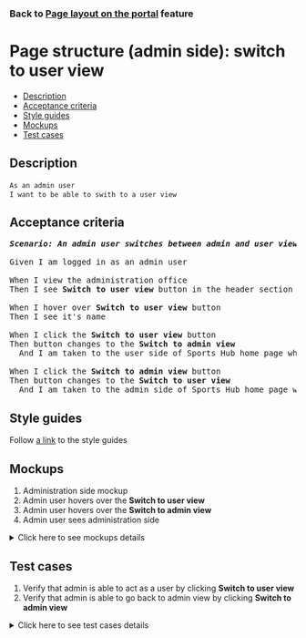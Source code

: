 ### Back to [Page layout on the portal](../../README.md) feature

# Page structure (admin side): switch to user view

- [Description](#description)
- [Acceptance criteria](#acceptance-criteria)
- [Style guides](#style-guides)
- [Mockups](#mockups)
- [Test cases](#test-cases)

## Description

    As an admin user
    I want to be able to swith to a user view

## Acceptance criteria

<pre>
<b><i>Scenario: An admin user switches between admin and user views</i></b>

Given I am logged in as an admin user

When I view the administration office
Then I see <b>Switch to user view</b> button in the header section

When I hover over <b>Switch to user view</b> button
Then I see it's name

When I click the <b>Switch to user view</b> button
Then button changes to the <b>Switch to admin view</b>
  And I am taken to the user side of Sports Hub home page where I can act as a regular user

When I click the <b>Switch to admin view</b> button
Then button changes to the <b>Switch to user view</b>
  And I am taken to the admin side of Sports Hub home page where I can act as an admin
</pre>

## Style guides

Follow [a link](https://www.figma.com/proto/0zkkf5WC77OSpvyD6YXpFE/Style-guides?page-id=0%3A1&node-id=19%3A5368&viewport=266%2C48%2C0.54&scaling=min-zoom&starting-point-node-id=19%3A5368) to the style guides

## Mockups

1. Administration side mockup
2. Admin user hovers over the <b>Switch to user view</b>
3. Admin user hovers over the <b>Switch to admin view</b>
4. Admin user sees administration side

<details>
  <summary>Click here to see mockups details</summary>

**1. Administration side mockup:**

![Admin user sees administration side](/web_application_features/project_layout/images/admin_mockup.png)

**2. Admin user hovers over the Switch to user view:**

![Admin user hovers over the Switch to user view](/web_application_features/project_layout/images/admin_side_switch_to_user.png)

**3. Admin user hovers over the Switch to admin view:**

![Admin user hovers over the Switch to admin view](/web_application_features/project_layout/images/user_side_switch_to_admin.png)

**4. Admin user sees administration side:**

![Admin user sees administration side](/web_application_features/project_layout/images/admin_side.png)

</details>

## Test cases

1. Verify that admin is able to act as a user by clicking <b>Switch to user view</b>
2. Verify that admin is able to go back to admin view by clicking <b>Switch to admin view</b>

<details>
  <summary>Click here to see test cases details</summary>

### **#1. Verify that admin is able to act as a user by clicking Switch to user view**

|Preconditions|Steps|Expected result
------|-------|----------
|- Go to the Sports Hub home page</br>- Log in with admin account|1) Go to any page</br>2) Click **Switch to user view** in the upper-right corner of the page</br>3) Browse different pages|2) Admin goes to the home page in the user view mode</br>3) Admin can interact with pages as a regular user|

### **#2. Verify that admin is able to go back to admin view by clicking Switch to admin view**

|Preconditions|Steps|Expected result
------|-------|----------
|- Go to the Sports Hub home page</br>- Log in with admin account</br>- Admin in the user view mode|1) Go to any page</br>2) Click **Switch to admin view** in the upper-right corner of the page</br>3) Browse different pages|2) Admin goes to the home page in admin mode</br>3) Admin can interact with pages as an admin|

</details>
